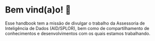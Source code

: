# Bem vind(a)o! :rose:

Esse handbook tem a missão de divulgar o trabalho da Assessoria de Inteligência de Dados (AID/SPLOR), bem como de compartilhamento de conhecimentos e desenvolvimentos com os quais estamos trabalhando. 
